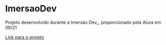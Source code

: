 # ImersaoDev
Projeto desenvolvido durante a Imersão Dev_, proporcionado pela Alura em 09/21

<a href="https://moscarde.github.io/ImersaoDev/"> Link para o projeto</a>

